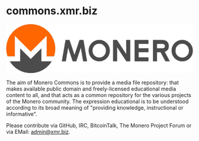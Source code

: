 # commons.xmr.biz
![Logo](https://raw.githubusercontent.com/xmr23/commons.xmr.biz/gh-pages/Graphics/Logos-and-Buttons/monero-logo-685x185px.jpg)

The aim of Monero Commons is to provide a media file repository: that makes available public domain and freely-licensed educational media content to all, and that acts as a common repository for the various projects of the Monero community.
The expression educational is to be understood according to its broad meaning of "providing knowledge, instructional or informative".

Please contribute via GitHub, IRC, BitcoinTalk, The Monero Project Forum or via EMail: admin@xmr.biz.

